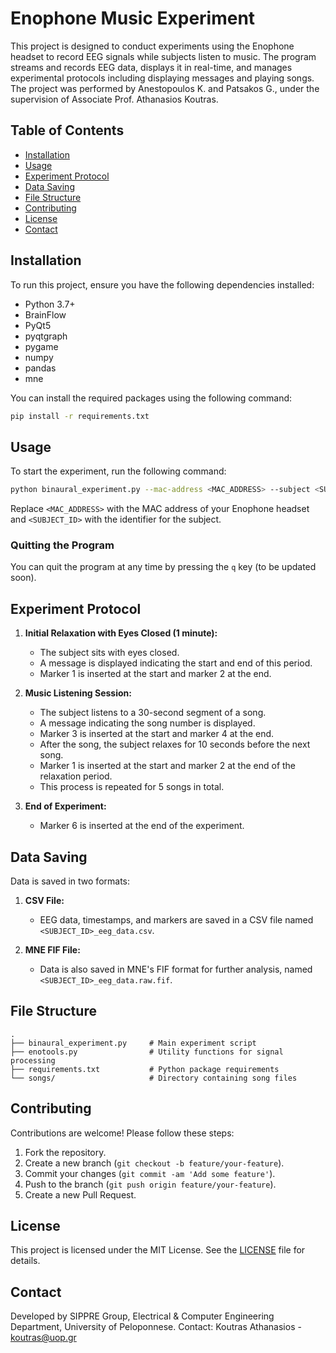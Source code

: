 # Enophone Music Experiment

This project is designed to conduct experiments using the Enophone headset to record EEG signals while subjects listen to music. The program streams and records EEG data, displays it in real-time, and manages experimental protocols including displaying messages and playing songs. The project was performed by Anestopoulos K. and Patsakos G., under the supervision of Associate Prof. Athanasios Koutras.

## Table of Contents

- [Installation](#installation)
- [Usage](#usage)
- [Experiment Protocol](#experiment-protocol)
- [Data Saving](#data-saving)
- [File Structure](#file-structure)
- [Contributing](#contributing)
- [License](#license)
- [Contact](#contact)

## Installation

To run this project, ensure you have the following dependencies installed:

- Python 3.7+
- BrainFlow
- PyQt5
- pyqtgraph
- pygame
- numpy
- pandas
- mne

You can install the required packages using the following command:

```bash
pip install -r requirements.txt
```

## Usage

To start the experiment, run the following command:

```bash
python binaural_experiment.py --mac-address <MAC_ADDRESS> --subject <SUBJECT_ID>
```

Replace `<MAC_ADDRESS>` with the MAC address of your Enophone headset and `<SUBJECT_ID>` with the identifier for the subject.

### Quitting the Program

You can quit the program at any time by pressing the `q` key (to be updated soon).

## Experiment Protocol

1. **Initial Relaxation with Eyes Closed (1 minute):**
   - The subject sits with eyes closed.
   - A message is displayed indicating the start and end of this period.
   - Marker 1 is inserted at the start and marker 2 at the end.

2. **Music Listening Session:**
   - The subject listens to a 30-second segment of a song.
   - A message indicating the song number is displayed.
   - Marker 3 is inserted at the start and marker 4 at the end.
   - After the song, the subject relaxes for 10 seconds before the next song.
   - Marker 1 is inserted at the start and marker 2 at the end of the relaxation period.
   - This process is repeated for 5 songs in total.

3. **End of Experiment:**
   - Marker 6 is inserted at the end of the experiment.

## Data Saving

Data is saved in two formats:

1. **CSV File:**
   - EEG data, timestamps, and markers are saved in a CSV file named `<SUBJECT_ID>_eeg_data.csv`.

2. **MNE FIF File:**
   - Data is also saved in MNE's FIF format for further analysis, named `<SUBJECT_ID>_eeg_data.raw.fif`.

## File Structure

```
.
├── binaural_experiment.py     # Main experiment script
├── enotools.py                # Utility functions for signal processing
├── requirements.txt           # Python package requirements
└── songs/                     # Directory containing song files
```

## Contributing

Contributions are welcome! Please follow these steps:

1. Fork the repository.
2. Create a new branch (`git checkout -b feature/your-feature`).
3. Commit your changes (`git commit -am 'Add some feature'`).
4. Push to the branch (`git push origin feature/your-feature`).
5. Create a new Pull Request.

## License

This project is licensed under the MIT License. See the [LICENSE](LICENSE) file for details.

## Contact

Developed by SIPPRE Group, Electrical & Computer Engineering Department, University of Peloponnese.
Contact: Koutras Athanasios - [koutras@uop.gr](mailto:koutras@uop.gr)
